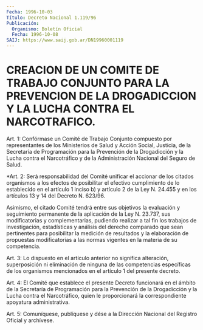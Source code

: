 ```yaml
---
Fecha: 1996-10-03
Título: Decreto Nacional 1.119/96
Publicación:
  Organismo: Boletín Oficial
  Fecha: 1996-10-08
SAIJ: https://www.saij.gob.ar/DN19960001119
---
```

# CREACION DE UN COMITE DE TRABAJO CONJUNTO PARA LA PREVENCION DE LA DROGADICCION Y LA LUCHA CONTRA EL NARCOTRAFICO.

<a id="1"></a>
Art. 1: Confórmase un Comité de Trabajo Conjunto compuesto por representantes  de  los  Ministerios  de  Salud  y  Acción  Social, Justicia, de la Secretaría de Programación para la Prevención de la Drogadicción y la Lucha contra el Narcotráfico y de la Administración Nacional del Seguro de Salud.

<a id="2"></a>
*Art. 2: Será responsabilidad del Comité unificar el accionar de los citados  organismos  a  los efectos de posibilitar el efectivo cumplimiento  de lo establecido  en  el  artículo 1 inciso  b) y artículo 2 de la  Ley N. 24.455  y  en  los  artículos 13 y 14 del Decreto N. 623/96.

Asimismo, el citado Comité tendrá entre sus objetivos la evaluación y seguimiento permanente de la aplicación de la Ley N. 23.737, sus modificatorias y complementarias, pudiendo realizar a tal fin los trabajos de investigación, estadísticas y análisis del derecho comparado que sean pertinentes para posibilitar la medición de resultados y la elaboración de propuestas modificatorias a las normas vigentes en la materia de su competencia.

<a id="3"></a>
Art. 3: Lo  dispuesto  en  el  artículo  anterior  no   significa alteración,    superposición  ni  eliminación  de  ninguna  de  las competencias  específicas  de  los  organismos  mencionados  en  el artículo 1 del presente decreto.

<a id="4"></a>
Art. 4: El Comité  que establece el presente Decreto funcionará en el ámbito de la Secretaría de Programación para la Prevención de la Drogadicción y la Lucha contra el Narcotráfico, quien le proporcionará    la  correspondiente    apoyatura    administrativa.

<a id="5"></a>
Art. 5: Comuníquese, publíquese y dése a la Dirección Nacional del Registro Oficial y archívese.